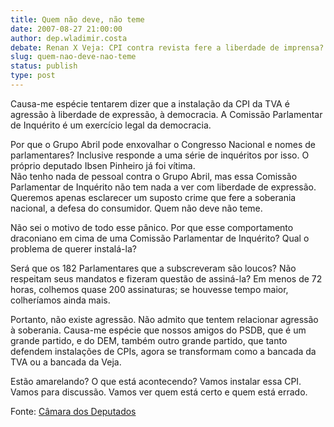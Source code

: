 ```yaml
---
title: Quem não deve, não teme
date: 2007-08-27 21:00:00
author: dep.wladimir.costa
debate: Renan X Veja: CPI contra revista fere a liberdade de imprensa?
slug: quem-nao-deve-nao-teme
status: publish 
type: post
---
```


  
Causa-me espécie tentarem dizer que a instalação da CPI da TVA é agressão à liberdade de expressão, à democracia. A Comissão Parlamentar de Inquérito é um exercício legal da democracia.  
  
Por que o Grupo Abril pode enxovalhar o Congresso Nacional e nomes de parlamentares? Inclusive responde a uma série de inquéritos por isso. O próprio deputado Ibsen Pinheiro já foi vítima.   
Não tenho nada de pessoal contra o Grupo Abril, mas essa Comissão Parlamentar de Inquérito não tem nada a ver com liberdade de expressão. Queremos apenas esclarecer um suposto crime que fere a soberania nacional, a defesa do consumidor. Quem não deve não teme.   
  
Não sei o motivo de todo esse pânico. Por que esse comportamento draconiano em cima de uma Comissão Parlamentar de Inquérito? Qual o problema de querer instalá-la?   
  
Será que os 182 Parlamentares que a subscreveram são loucos? Não respeitam seus mandatos e fizeram questão de assiná-la? Em menos de 72 horas, colhemos quase 200 assinaturas; se houvesse tempo maior, colheríamos ainda mais.  
  
Portanto, não existe agressão. Não admito que tentem relacionar agressão à soberania. Causa-me espécie que nossos amigos do PSDB, que é um grande partido, e do DEM, também outro grande partido, que tanto defendem instalações de CPIs, agora se transformam como a bancada da TVA ou a bancada da Veja.  
  
Estão amarelando? O que está acontecendo? Vamos instalar essa CPI. Vamos para discussão. Vamos ver quem está certo e quem está errado.  
  
Fonte: [Câmara dos Deputados](http://www.camara.gov.br/internet/sitaqweb/discursodireto.asp?nuSessao=221.1.53.O)
